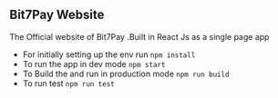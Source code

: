 ## Bit7Pay Website

The Official website of Bit7Pay .Built in React Js as a single page app 

* For initially setting up the env run `npm install`
* To run the app in dev mode `npm start`
* To Build the and run in production mode `npm run build`
* To run test `npm run test`

